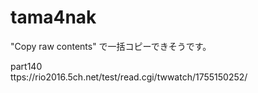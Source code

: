 # tama4nak

"Copy raw contents" で一括コピーできそうです。


part140    
ttps://rio2016.5ch.net/test/read.cgi/twwatch/1755150252/
